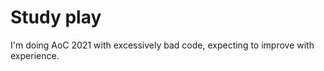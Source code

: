 
# Study play

I'm doing AoC 2021  with excessively bad code, expecting to improve with experience.  
